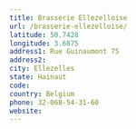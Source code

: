 ```yaml
---
title: Brasserie Ellezelloise
url: /brasserie-ellezelloise/
latitude: 50.7428
longitude: 3.6875
address1: Rue Guinaumont 75
address2: 
city: Ellezelles
state: Hainaut
code: 
country: Belgium
phone: 32-068-54-31-60
website: 
---
```


